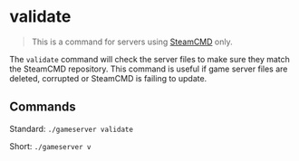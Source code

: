 # validate

> This is a command for servers using [SteamCMD](../steamcmd/) only.

The `validate` command will check the server files to make sure they match the SteamCMD repository. This command is useful if game server files are deleted, corrupted or SteamCMD is failing to update.

## Commands

Standard: `./gameserver validate`

Short: `./gameserver v`
